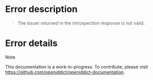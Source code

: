 # Error description

> The issuer returned in the introspection response is not valid.

# Error details

> [!NOTE]
> This documentation is a work-in-progress. To contribute, please visit https://github.com/openiddict/openiddict-documentation.
